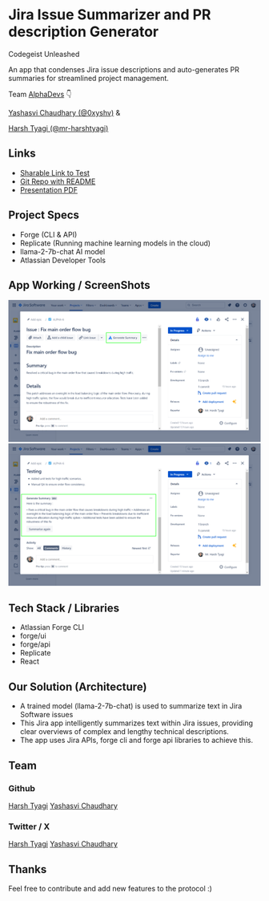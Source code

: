 # Jira Issue Summarizer and PR description Generator

Codegeist Unleashed

An app that condenses Jira issue descriptions and auto-generates PR summaries for streamlined project management.

Team [AlphaDevs](https://alphadevs.dev) 👇

[Yashasvi Chaudhary (@0xyshv)](https://github.com/0xyshv) &

[Harsh Tyagi (@mr-harshtyagi)](https://github.com/mr-harshtyagi)

## Links

- [Sharable Link to Test](https://developer.atlassian.com/console/install/739e4d67-7f9e-409e-ad84-73ac9fbebc91?signature=5f2864f58d8c12b7754e0b767bd5c40c5425f55f0b8b72ac767d2928eb73c262a8004b312199ee15deb853265a1c0d34c405619e93cd171d9b5278c341c5a066&product=jira)
- [Git Repo with README](https://github.com/0xAlphaDevs/Atlassian-Forge-Jira-Summarizer)
- [Presentation PDF](https://docs.google.com/presentation/d/1G5A6KI3aJJHsoXeOX3pojxewDNjXoukKFlrTfrxFLIQ)

## Project Specs

- Forge (CLI & API)
- Replicate (Running machine learning models in the cloud)
- llama-2-7b-chat AI model
- Atlassian Developer Tools

## App Working / ScreenShots

![image](/public/screenshots/1.png)
![image](/public/screenshots/2.png)

## Tech Stack / Libraries

- Atlassian Forge CLI
- forge/ui
- forge/api
- Replicate
- React

## Our Solution (Architecture)

- A trained model (llama-2-7b-chat) is used to summarize text in Jira Software issues
- This Jira app intelligently summarizes text within Jira issues, providing clear overviews of complex and lengthy technical descriptions.
- The app uses Jira APIs, forge cli and forge api libraries to achieve this.

## Team

### Github

[Harsh Tyagi](https://github.com/mr-harshtyagi)
[Yashasvi Chaudhary](https://github.com/0xyshv)

### Twitter / X

[Harsh Tyagi](https://twitter.com/mr_harshtyagi)
[Yashasvi Chaudhary](https://twitter.com/0xyshv)

## Thanks

Feel free to contribute and add new features to the protocol :)
